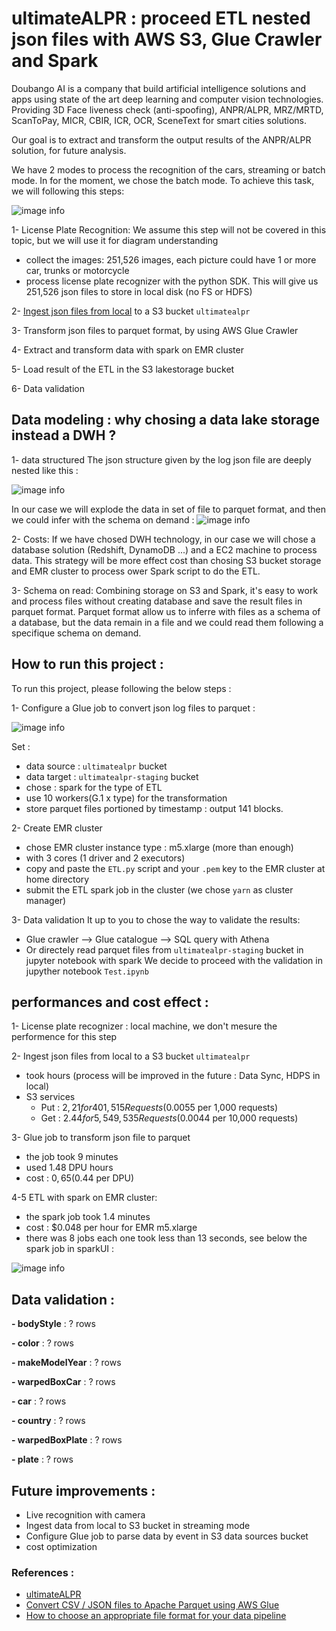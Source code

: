 # ultimateALPR : proceed ETL nested json files with AWS S3, Glue Crawler and Spark

Doubango AI is a company that build artificial intelligence solutions and apps using state of the art deep learning and computer vision technologies. Providing 3D Face liveness check (anti-spoofing), ANPR/ALPR, MRZ/MRTD, ScanToPay, MICR, CBIR, ICR, OCR, SceneText for smart cities solutions.

Our goal is to extract and transform the output results of the ANPR/ALPR solution, for future analysis.

We have 2 modes to process the recognition of the cars, streaming or batch mode. In for the moment, we chose the batch mode. 
To achieve this task, we will following this steps:

![image info](./images/diagram.png)

1-	License Plate Recognition: We assume this step will not be covered in this topic, but we will use it for diagram understanding
-	collect the images: 251,526 images, each picture could have 1 or more car, trunks or motorcycle
-	process license plate recognizer with the python SDK. This will give us 251,526 json files to store in local disk (no FS or HDFS)

2-	[Ingest json files from local]() to a S3 bucket `ultimatealpr`

3-	Transform json files to parquet format, by using AWS Glue Crawler

4-	Extract and transform data with spark on EMR cluster

5-	Load result of the ETL in the S3 lakestorage bucket

6-	Data validation

## Data modeling : why chosing a data lake storage instead a DWH ?
1-  data structured 
The json structure given by the log json file are deeply nested like this :

![image info](./images/schema.PNG)

In our case we will explode the data in set of file to parquet format, and then we could infer with the schema on demand :
![image info](./images/explode_files.png)

2-  Costs:
If we have chosed DWH technology, in our case we will chose a database solution (Redshift, DynamoDB ...) and a EC2 machine to process data. 
This strategy will be more effect cost than chosing S3 bucket storage and EMR cluster to process ower Spark script to do the ETL.

3-  Schema on read:
Combining storage on S3 and Spark, it's easy to work and process files without creating database and save the result files in parquet format.
Parquet format allow us to inferre with files as a schema of a database, but the data remain in a file and we could read them following a specifique schema on demand.

## How to run this project :
To run this project, please following the below steps :

1-  Configure a Glue job to convert json log files to parquet :

![image info](./images/Glue_crawler.PNG)

Set :
-   data source : `ultimatealpr` bucket
-   data target : `ultimatealpr-staging` bucket
-	chose : spark for the type of ETL
-	use 10 workers(G.1 x type) for the transformation
-	store parquet files portioned by timestamp : output 141 blocks.

2-  Create EMR cluster
-	chose EMR cluster instance type : m5.xlarge (more than enough)
-   with 3 cores (1 driver and 2 executors)
-   copy and paste the `ETL.py` script and your `.pem` key to the EMR cluster at home directory
-	submit the ETL spark job in the cluster (we chose `yarn` as cluster manager)

3-  Data validation 
It up to you to chose the way to validate the results:
-   Glue crawler --> Glue catalogue --> SQL query with Athena
-   Or directely read parquet files from `ultimatealpr-staging` bucket in jupyter notebook with spark
We decide to proceed with the validation in jupyther notebook `Test.ipynb`

## performances and cost effect :
1-	License plate recognizer : local machine, we don't mesure the performence for this step

2-	Ingest json files from local to a S3 bucket `ultimatealpr` 
-   took hours (process will be improved in the future : Data Sync, HDPS in local)
-   S3 services
    -   Put : $2,21 for 401,515 Requests ($0.0055 per 1,000 requests)
    -   Get : $2.44 for 5,549,535 Requests ($0.0044 per 10,000 requests)

3-	Glue job to transform json file to parquet
-	the job took 9 minutes
-	used 1.48 DPU hours
-   cost : $0,65 ($0.44 per DPU)

4-5	ETL with spark on EMR cluster:
-	the spark job took 1.4 minutes
-   cost : $0.048 per hour for EMR m5.xlarge
-   there was 8 jobs each one took less than 13 seconds, see below the spark job in sparkUI :

![image info](./images/sparkUi3.png)


## Data validation :

**- bodyStyle** : ? rows

**- color** : ? rows

**- makeModelYear** : ? rows

**- warpedBoxCar** : ? rows

**- car** : ? rows

**- country** : ? rows

**- warpedBoxPlate** : ? rows

**- plate** : ? rows

## Future improvements :
- Live recognition with camera
- Ingest data from local to S3 bucket in streaming mode
- Configure Glue job to parse data by event in S3 data sources bucket
- cost optimization

### References :
- [ultimateALPR](https://github.com/DoubangoTelecom/ultimateALPR-SDK)
- [Convert CSV / JSON files to Apache Parquet using AWS Glue](https://medium.com/searce/convert-csv-json-files-to-apache-parquet-using-aws-glue-a760d177b45f)
- [How to choose an appropriate file format for your data pipeline](https://medium.com/@montadhar/how-to-choose-an-appropriate-file-format-for-your-data-pipeline-69bbfa911414)



 
